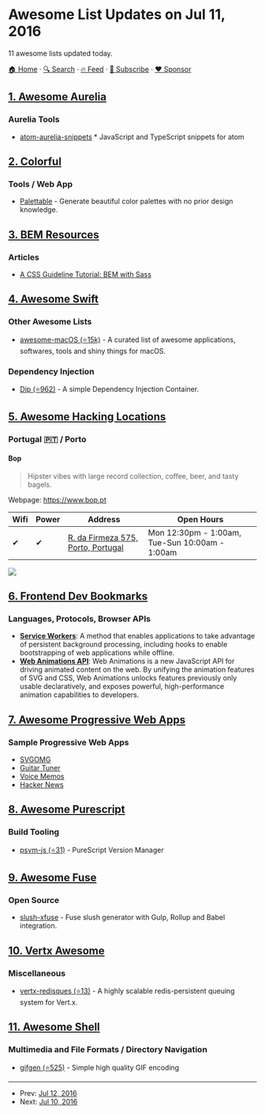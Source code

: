 # Awesome List Updates on Jul 11, 2016

11 awesome lists updated today.

[🏠 Home](/README.md) · [🔍 Search](https://www.trackawesomelist.com/search/) · [🔥 Feed](https://www.trackawesomelist.com/rss.xml) · [📮 Subscribe](https://trackawesomelist.us17.list-manage.com/subscribe?u=d2f0117aa829c83a63ec63c2f&id=36a103854c) · [❤️  Sponsor](https://github.com/sponsors/theowenyoung)



## [1. Awesome Aurelia](/content/aurelia-contrib/awesome-aurelia/README.md)

### Aurelia Tools

*   [atom-aurelia-snippets](https://atom.io/packages/atom-aurelia-snippets) \* JavaScript and TypeScript snippets for atom

## [2. Colorful](/content/Siddharth11/Colorful/README.md)

### Tools / Web App

*   [Palettable](http://www.palettable.io/) - Generate beautiful color palettes with no prior design knowledge.

## [3. BEM Resources](/content/sturobson/BEM-resources/README.md)

### Articles

*   [A CSS Guideline Tutorial: BEM with Sass](https://assist-software.net/blog/css-guideline-tutorial-bem-sass)

## [4. Awesome Swift](/content/matteocrippa/awesome-swift/README.md)

### Other Awesome Lists

*   [awesome-macOS (⭐15k)](https://github.com/iCHAIT/awesome-macOS) - A curated list of awesome applications, softwares, tools and shiny things for macOS.

### Dependency Injection

*   [Dip (⭐962)](https://github.com/AliSoftware/Dip) - A simple Dependency Injection Container.

## [5. Awesome Hacking Locations](/content/daviddias/awesome-hacking-locations/README.md)

### Portugal 🇵🇹 / Porto

#### Bop

> Hipster vibes with large record collection, coffee, beer, and tasty bagels.

Webpage: <https://www.bop.pt>

| Wifi | Power | Address                                                               | Open Hours                                     |
| ---- | ----- | --------------------------------------------------------------------- | ---------------------------------------------- |
| ✔    | ✔     | [R. da Firmeza 575, Porto, Portugal](https://goo.gl/maps/wpxTd6PzQEw) | Mon 12:30pm - 1:00am, Tue-Sun 10:00am - 1:00am |

![](http://www.speedtest.net/result/5468130872.png)

## [6. Frontend Dev Bookmarks](/content/dypsilon/frontend-dev-bookmarks/README.md)

### Languages, Protocols, Browser APIs

*   **[Service Workers](https://github.com/dypsilon/frontend-dev-bookmarks/blob/master/README.md/languages-protocols-browser-apis/service-workers.md)**: A method that enables applications to take advantage of persistent background processing, including hooks to enable bootstrapping of web applications while offline.
*   **[Web Animations API](https://github.com/dypsilon/frontend-dev-bookmarks/blob/master/README.md/animation/web-animations-api.md)**: Web Animations is a new JavaScript API for driving animated content on the web. By unifying the animation features of SVG and CSS, Web Animations unlocks features previously only usable declaratively, and exposes powerful, high-performance animation capabilities to developers.

## [7. Awesome Progressive Web Apps](/content/TalAter/awesome-progressive-web-apps/README.md)

### Sample Progressive Web Apps

*   [SVGOMG](https://jakearchibald.github.io/svgomg/)
*   [Guitar Tuner](https://aerotwist.com/blog/guitar-tuner/)
*   [Voice Memos](https://voice-memos.appspot.com/)
*   [Hacker News](https://react-hn.appspot.com/)

## [8. Awesome Purescript](/content/passy/awesome-purescript/README.md)

### Build Tooling

*   [psvm-js (⭐31)](https://github.com/ThomasCrvsr/psvm-js) - PureScript Version Manager

## [9. Awesome Fuse](/content/fuse-compound/awesome-fuse/README.md)

### Open Source

*   [slush-xfuse](https://www.npmjs.com/package/slush-xfuse) - Fuse slush generator with Gulp, Rollup and Babel integration.

## [10. Vertx Awesome](/content/vert-x3/vertx-awesome/README.md)

### Miscellaneous

*   [vertx-redisques (⭐13)](https://github.com/swisspush/vertx-redisques) - A highly scalable redis-persistent queuing system for Vert.x.

## [11. Awesome Shell](/content/alebcay/awesome-shell/README.md)

### Multimedia and File Formats / Directory Navigation

*   [gifgen (⭐525)](https://github.com/lukechilds/gifgen) - Simple high quality GIF encoding

---

- Prev: [Jul 12, 2016](/content/2016/07/12/README.md)
- Next: [Jul 10, 2016](/content/2016/07/10/README.md)